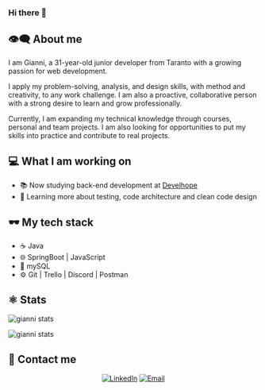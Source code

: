 ### Hi there 👋
## 👁‍🗨 About me
I am Gianni, a 31-year-old junior developer from Taranto with a growing passion for web development.

I apply my problem-solving, analysis, and design skills, with method and creativity, to any work challenge. I am also a proactive, collaborative person with a strong desire to learn and grow professionally.

Currently, I am expanding my technical knowledge through courses, personal and team projects. I am also looking for opportunities to put my skills into practice and contribute to real projects.

## 💻 What I am working on

- 📚 Now studying back-end development at [Develhope](https://www.develhope.co/it/sign-up/)
- 📌 Learning more about testing, code architecture and clean code design

## 🕶 My tech stack

- ☕ Java
- 🌐 SpringBoot | JavaScript
- 💾 mySQL
- ⚙ Git | Trello | Discord | Postman

## ⚛ Stats

![gianni stats](https://github-readme-stats.vercel.app/api?username=Gianni993&theme=onedark&rank_icon=github)

![gianni stats](https://github-readme-stats.vercel.app/api/top-langs/?username=Gianni993&layout=donut-vertical&theme=onedark)

## 🤝 Contact me

<p align="center">
<a href="https://www.linkedin.com/in/giovanni-cocciolo-59a839212/"><img alt="LinkedIn" src="https://img.shields.io/badge/LinkedIn-Giovanni%20Cocciolo%20-blue?style=flat-square&logo=linkedin"></a>
<a href="mailto:gianni.cocciolo@virgilio.it"><img alt="Email" src="https://img.shields.io/badge/Email-gianni.cocciolo@virgilio.it-red?style=flat-square&logo=gmail"></a>
